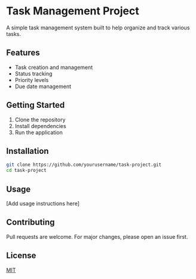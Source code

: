 # Task Management Project

A simple task management system built to help organize and track various tasks.

## Features

- Task creation and management
- Status tracking
- Priority levels
- Due date management

## Getting Started

1. Clone the repository
2. Install dependencies
3. Run the application

## Installation

```bash
git clone https://github.com/yourusername/task-project.git
cd task-project
```

## Usage

[Add usage instructions here]

## Contributing

Pull requests are welcome. For major changes, please open an issue first.

## License

[MIT](https://choosealicense.com/licenses/mit/)
